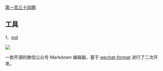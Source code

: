 [第一百三十四期](https://github.com/ruanyf/weekly/blob/master/docs/issue-134.md)

## 工具

1、[md](https://github.com/doocs/md)

![](https://cdn.jsdelivr.net/gh/Letmeouted/PictureCom/Snipaste_2021-05-25_16-37-11.png)

一款开源的微信公众号 Markdown 编辑器，基于 [wechat-format](https://github.com/lyricat/wechat-format) 进行了二次开发。